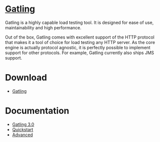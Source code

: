 # [Gatling](https://gatling.io/)

Gatling is a highly capable load testing tool. It is designed for ease of use, maintainability and high performance.

Out of the box, Gatling comes with excellent support of the HTTP protocol that makes it a tool of choice for load testing any HTTP server. As the core engine is actually protocol agnostic, it is perfectly possible to implement support for other protocols. For example, Gatling currently also ships JMS support.

# Download

* [Gatling](https://gatling.io/download/)

# Documentation

* [Gatling 3.0](https://gatling.io/documentation/)
* [Quickstart](https://gatling.io/docs/current/quickstart/)
* [Advanced](https://gatling.io/docs/current/advanced_tutorial/)
